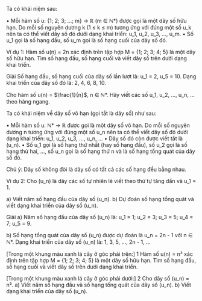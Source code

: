 Ta có khái niệm sau:

• Mỗi hàm số u: {1; 2; 3; ...; m} → ℝ (m ∈ ℕ*) được gọi là một dãy số hữu hạn.
Do mỗi số nguyên dương k (1 ≤ k ≤ m) tương ứng với đúng một số u_k nên ta có thể
viết dãy số đó dưới dạng khai triển: u_1, u_2, u_3, ..., u_m.
• Số u_1 gọi là số hạng đầu, số u_m gọi là số hạng cuối của dãy số đó.

Ví dụ 1: Hàm số u(n) = 2n xác định trên tập hợp
M = {1; 2; 3; 4; 5} là một dãy số hữu hạn. Tìm số hạng
đầu, số hạng cuối và viết dãy số trên dưới dạng khai triển.

Giải
Số hạng đầu, số hạng cuối của dãy số lần lượt là: u_1 = 2,
u_5 = 10.
Dạng khai triển của dãy số đó là: 2, 4, 6, 8, 10.

Cho hàm số u(n) = $\frac{1}{n}$, n ∈ ℕ*. Hãy viết các số u_1, u_2, ..., u_n, ... theo hàng ngang.

Ta có khái niệm về dãy số vô hạn (gọi tắt là dãy số) như sau:

• Mỗi hàm số u: ℕ* → ℝ được gọi là một dãy số vô hạn.
Do mỗi số nguyên dương n tương ứng với đúng một số u_n nên ta có thể viết dãy số
đó dưới dạng khai triển: u_1, u_2, u_3, ..., u_n, ...
• Dãy số đó còn được viết tắt là (u_n).
• Số u_1 gọi là số hạng thứ nhất (hay số hạng đầu), số u_2 gọi là số hạng thứ hai, ...,
số u_n gọi là số hạng thứ n và là số hạng tổng quát của dãy số đó.

Chú ý: Dãy số không đòi là dãy số có tất cả các số hạng đều bằng nhau.

Ví dụ 2: Cho (u_n) là dãy các số tự nhiên lẻ viết theo thứ
tự tăng dần và u_1 = 1.

a) Viết năm số hạng đầu của dãy số (u_n).
b) Dự đoán số hạng tổng quát và viết dạng khai triển của
dãy số (u_n).

Giải
a) Năm số hạng đầu của dãy số (u_n) là:
u_1 = 1; u_2 = 3; u_3 = 5; u_4 = 7; u_5 = 9.

b) Số hạng tổng quát của dãy số (u_n) được dự đoán là u_n = 2n - 1 với n ∈ ℕ*.
Dạng khai triển của dãy số (u_n) là: 1, 3, 5, ..., 2n - 1, ...

[Trong một khung màu xanh lá cây ở góc phải trên:]
1 Hàm số u(n) = n³
xác định trên tập hợp
M = {1; 2; 3; 4; 5} là một
dãy số hữu hạn. Tìm số
hạng đầu, số hạng cuối
và viết dãy số trên dưới
dạng khai triển.

[Trong một khung màu xanh lá cây ở góc phải dưới:]
2 Cho dãy số (u_n) = n².
a) Viết năm số hạng đầu
và số hạng tổng quát của
dãy số (u_n).
b) Viết dạng khai triển
của dãy số (u_n).
